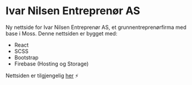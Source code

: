 # Ivar Nilsen Entreprenør AS
Ny nettside for Ivar Nilsen Entreprenør AS, et grunnentreprenørfirma med base i Moss. Denne nettsiden er bygget med:
* React
* SCSS
* Bootstrap
* Firebase (Hosting og Storage)

Nettsiden er tilgjengelig [her](https://ivar-nilsen.no) :zap: